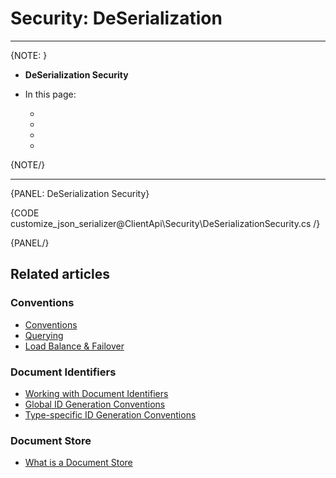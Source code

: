 # Security: DeSerialization
---

{NOTE: }

* **DeSerialization Security**

* In this page:  
  * [](../../)  
  * [](../../)  
  * [](../../)  
  * [](../../)  

{NOTE/}

---

{PANEL: DeSerialization Security}

{CODE customize_json_serializer@ClientApi\Security\DeSerializationSecurity.cs /}

{PANEL/}

## Related articles

### Conventions

- [Conventions](../../client-api/configuration/conventions)
- [Querying](../../client-api/configuration/querying)
- [Load Balance & Failover](../../client-api/configuration/load-balance/overview)

### Document Identifiers

- [Working with Document Identifiers](../../client-api/document-identifiers/working-with-document-identifiers)
- [Global ID Generation Conventions](../../client-api/configuration/identifier-generation/global)
- [Type-specific ID Generation Conventions](../../client-api/configuration/identifier-generation/type-specific)

### Document Store

- [What is a Document Store](../../client-api/what-is-a-document-store)
